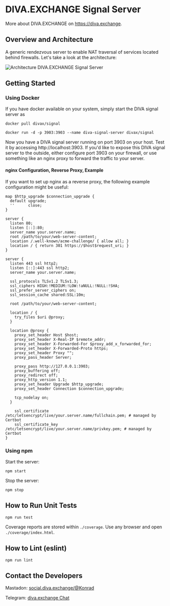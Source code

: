 # DIVA.EXCHANGE Signal Server

More about DIVA.EXCHANGE on https://diva.exchange.

## Overview and Architecture
A generic rendezvous server to enable NAT traversal of services located behind firewalls. Let's take a look at the architecture:

![Architecture DIVA.EXCHANGE Signal Server](https://images.squarespace-cdn.com/content/v1/5df2397428acdb23a0c42b1a/1585659503454-CV3OICEJ6BQDHL4SVPZR/ke17ZwdGBToddI8pDm48kH1jbRKTUD0pWoTueEFSb2FZw-zPPgdn4jUwVcJE1ZvWQUxwkmyExglNqGp0IvTJZamWLI2zvYWH8K3-s_4yszcp2ryTI0HqTOaaUohrI8PIUoInBklEqBy6RNIZmUpQyn4PQwoISE14b5-2BJc6ligKMshLAGzx4R3EDFOm1kBS/diva-webrtc-iroha.jpg)

## Getting Started

### Using Docker
If you have docker available on your system, simply start the DIVA signal server as

    docker pull divax/signal

    docker run -d -p 3903:3903 --name diva-signal-server divax/signal
    
Now you have a DIVA signal server running on port 3903 on your host. Test it by accessing http://localhost:3903. If you'd like to expose this DIVA signal server to the outside, either configure port 3903 on your firewall, or use something like an nginx proxy to forward the traffic to your server.

#### nginx Configuration, Reverse Proxy, Example
If you want to set up nginx as a reverse proxy, the following example configuration might be useful:

    map $http_upgrade $connection_upgrade {
      default upgrade;
      ''      close;
    }
    
    server {
      listen 80;
      listen [::]:80;
      server_name your.server.name;
      root /path/to/your/web-server-content;
      location /.well-known/acme-challenge/ { allow all; }
      location / { return 301 https://$host$request_uri; }
    }
    
    server {
      listen 443 ssl http2;
      listen [::]:443 ssl http2;
      server_name your.server.name;
    
      ssl_protocols TLSv1.2 TLSv1.3;
      ssl_ciphers HIGH:!MEDIUM:!LOW:!aNULL:!NULL:!SHA;
      ssl_prefer_server_ciphers on;
      ssl_session_cache shared:SSL:10m;
    
      root /path/to/your/web-server-content;
    
      location / {
        try_files $uri @proxy;
      }
    
      location @proxy {
        proxy_set_header Host $host;
        proxy_set_header X-Real-IP $remote_addr;
        proxy_set_header X-Forwarded-For $proxy_add_x_forwarded_for;
        proxy_set_header X-Forwarded-Proto https;
        proxy_set_header Proxy "";
        proxy_pass_header Server;
    
        proxy_pass http://127.0.0.1:3903;
        proxy_buffering off;
        proxy_redirect off;
        proxy_http_version 1.1;
        proxy_set_header Upgrade $http_upgrade;
        proxy_set_header Connection $connection_upgrade;
    
        tcp_nodelay on;
      }
    
        ssl_certificate /etc/letsencrypt/live/your.server.name/fullchain.pem; # managed by Certbot
        ssl_certificate_key /etc/letsencrypt/live/your.server.name/privkey.pem; # managed by Certbot
    }


### Using npm 
Start the  server:

    npm start
    
Stop the server:

    npm stop

## How to Run Unit Tests
    npm run test

Coverage reports are stored within `./coverage`. Use any browser and open `./coverage/index.html`.

## How to Lint (eslint)
    npm run lint

## Contact the Developers
Mastadon: [social.diva.exchange/@Konrad](https://social.diva.exchange/@Konrad)

Telegram: [diva.exchange Chat](https://t.me/diva_exchange_chat_de)

